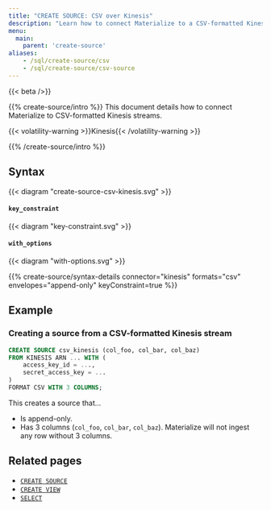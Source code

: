 ```yaml
---
title: "CREATE SOURCE: CSV over Kinesis"
description: "Learn how to connect Materialize to a CSV-formatted Kinesis stream"
menu:
  main:
    parent: 'create-source'
aliases:
    - /sql/create-source/csv
    - /sql/create-source/csv-source
---
```


{{< beta />}}

{{% create-source/intro %}}
This document details how to connect Materialize to CSV-formatted Kinesis
streams.

{{< volatility-warning >}}Kinesis{{< /volatility-warning >}}

{{% /create-source/intro %}}

## Syntax

{{< diagram "create-source-csv-kinesis.svg" >}}

#### `key_constraint`

{{< diagram "key-constraint.svg" >}}

#### `with_options`

{{< diagram "with-options.svg" >}}

{{% create-source/syntax-details connector="kinesis" formats="csv" envelopes="append-only" keyConstraint=true %}}

## Example

### Creating a source from a CSV-formatted Kinesis stream

```sql
CREATE SOURCE csv_kinesis (col_foo, col_bar, col_baz)
FROM KINESIS ARN ... WITH (
    access_key_id = ...,
    secret_access_key = ...
)
FORMAT CSV WITH 3 COLUMNS;
```

This creates a source that...

- Is append-only.
- Has 3 columns (`col_foo`, `col_bar`, `col_baz`). Materialize will not ingest
  any row without 3 columns.

## Related pages

- [`CREATE SOURCE`](../)
- [`CREATE VIEW`](../../create-view)
- [`SELECT`](../../select)
